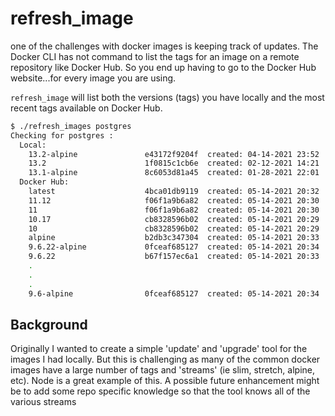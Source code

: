 # refresh_image

one of the challenges with docker images is keeping track of updates. The Docker CLI has not command to list the tags for an image on a remote repository like Docker Hub. So you end up having to go to the Docker Hub website...for every image you are using.

`refresh_image` will list both the versions (tags) you have locally and the most recent tags available on Docker Hub.  

```bash
$ ./refresh_images postgres
Checking for postgres :
  Local:
    13.2-alpine               e43172f9204f  created: 04-14-2021 23:52
    13.2                      1f0815c1cb6e  created: 02-12-2021 14:21
    13.1-alpine               8c6053d81a45  created: 01-28-2021 22:01
  Docker Hub:
    latest                    4bca01db9119  created: 05-14-2021 20:32
    11.12                     f06f1a9b6a82  created: 05-14-2021 20:30
    11                        f06f1a9b6a82  created: 05-14-2021 20:30
    10.17                     cb8328596b02  created: 05-14-2021 20:29
    10                        cb8328596b02  created: 05-14-2021 20:29
    alpine                    b2db3c347304  created: 05-14-2021 20:33
    9.6.22-alpine             0fceaf685127  created: 05-14-2021 20:34
    9.6.22                    b67f157ec6a1  created: 05-14-2021 20:33
    .
    .
    .
    9.6-alpine                0fceaf685127  created: 05-14-2021 20:34
```

## Background

Originally I wanted to create a simple 'update' and 'upgrade' tool for the images I had locally. But this is challenging as many of the common docker images have a large number of tags and 'streams' (ie slim, stretch, alpine, etc).  Node is a great example of this. A possible future enhancement might be to add some repo specific knowledge so that the tool knows all of the various streams

